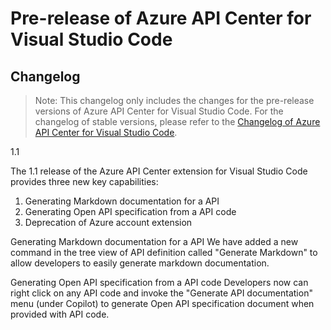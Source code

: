 # Pre-release of Azure API Center for Visual Studio Code
## Changelog

> Note: This changelog only includes the changes for the pre-release versions of Azure API Center for Visual Studio Code. For the changelog of stable versions, please refer to the [Changelog of Azure API Center for Visual Studio Code](https://github.com/microsoft/vscode-azureapicenter/blob/main/CHANGELOG.md).

1.1

The 1.1 release of the Azure API Center extension for Visual Studio Code provides three new key capabilities:
1. Generating Markdown documentation for a API
2. Generating Open API specification from a API code
3. Deprecation of Azure account extension 

Generating Markdown documentation for a API
We have added a new command in the tree view of API definition called "Generate Markdown" to allow developers to easily generate markdown documentation.

Generating Open API specification from a API code
Developers now can right click on any API code and invoke the "Generate API documentation" menu (under Copilot) to generate Open API specification document when provided with API code.  
